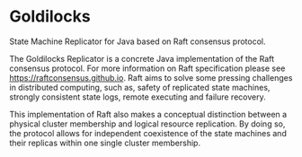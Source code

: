 # Goldilocks
State Machine Replicator for Java based on Raft consensus protocol.

The Goldilocks Replicator is a concrete Java implementation of the Raft consensus protocol. For more information on Raft specification please see https://raftconsensus.github.io. Raft aims to solve some pressing challenges in distributed computing, such as, safety of replicated state machines, strongly consistent state logs, remote executing and failure recovery.

This implementation of Raft also makes a conceptual distinction between a physical cluster membership and logical resource replication. By doing so, the protocol allows for independent coexistence of the state machines and their replicas within one single cluster membership.
